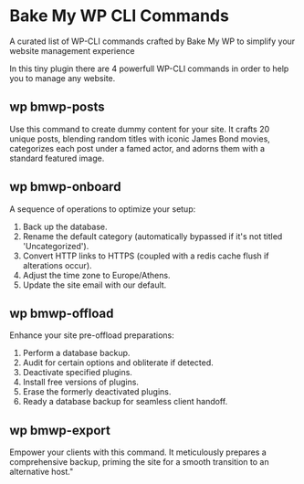 # Bake My WP CLI Commands
A curated list of WP-CLI commands crafted by Bake My WP to simplify your website management experience

In this tiny plugin there are 4 powerfull WP-CLI commands in order to help you to manage any website.

## wp bmwp-posts
Use this command to create dummy content for your site. It crafts 20 unique posts, blending random titles with iconic James Bond movies, categorizes each post under a famed actor, and adorns them with a standard featured image.

## wp bmwp-onboard
A sequence of operations to optimize your setup:

1. Back up the database.
2. Rename the default category (automatically bypassed if it's not titled 'Uncategorized').
3. Convert HTTP links to HTTPS (coupled with a redis cache flush if alterations occur).
4. Adjust the time zone to Europe/Athens.
5. Update the site email with our default.

## wp bmwp-offload
Enhance your site pre-offload preparations:

1. Perform a database backup.
2. Audit for certain options and obliterate if detected.
3. Deactivate specified plugins.
4. Install free versions of plugins.
5. Erase the formerly deactivated plugins.
6. Ready a database backup for seamless client handoff.

## wp bmwp-export
Empower your clients with this command. It meticulously prepares a comprehensive backup, priming the site for a smooth transition to an alternative host."
